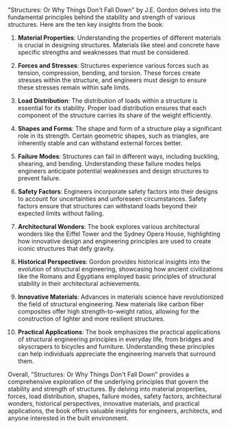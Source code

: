 "Structures: Or Why Things Don't Fall Down" by J.E. Gordon delves into the fundamental principles behind the stability and strength of various structures. Here are the ten key insights from the book:

1. **Material Properties**: Understanding the properties of different materials is crucial in designing structures. Materials like steel and concrete have specific strengths and weaknesses that must be considered.

2. **Forces and Stresses**: Structures experience various forces such as tension, compression, bending, and torsion. These forces create stresses within the structure, and engineers must design to ensure these stresses remain within safe limits.

3. **Load Distribution**: The distribution of loads within a structure is essential for its stability. Proper load distribution ensures that each component of the structure carries its share of the weight efficiently.

4. **Shapes and Forms**: The shape and form of a structure play a significant role in its strength. Certain geometric shapes, such as triangles, are inherently stable and can withstand external forces better.

5. **Failure Modes**: Structures can fail in different ways, including buckling, shearing, and bending. Understanding these failure modes helps engineers anticipate potential weaknesses and design structures to prevent failure.

6. **Safety Factors**: Engineers incorporate safety factors into their designs to account for uncertainties and unforeseen circumstances. Safety factors ensure that structures can withstand loads beyond their expected limits without failing.

7. **Architectural Wonders**: The book explores various architectural wonders like the Eiffel Tower and the Sydney Opera House, highlighting how innovative design and engineering principles are used to create iconic structures that defy gravity.

8. **Historical Perspectives**: Gordon provides historical insights into the evolution of structural engineering, showcasing how ancient civilizations like the Romans and Egyptians employed basic principles of structural stability in their architectural achievements.

9. **Innovative Materials**: Advances in materials science have revolutionized the field of structural engineering. New materials like carbon fiber composites offer high strength-to-weight ratios, allowing for the construction of lighter and more resilient structures.

10. **Practical Applications**: The book emphasizes the practical applications of structural engineering principles in everyday life, from bridges and skyscrapers to bicycles and furniture. Understanding these principles can help individuals appreciate the engineering marvels that surround them.

Overall, "Structures: Or Why Things Don't Fall Down" provides a comprehensive exploration of the underlying principles that govern the stability and strength of structures. By delving into material properties, forces, load distribution, shapes, failure modes, safety factors, architectural wonders, historical perspectives, innovative materials, and practical applications, the book offers valuable insights for engineers, architects, and anyone interested in the built environment.
